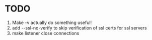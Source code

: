 TODO
========

1) Make -v actually do something useful!
2) add --ssl-no-verify to skip verification of ssl certs for ssl servers
3) make listener close connections